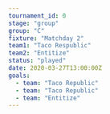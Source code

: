 ```yaml
---
tournament_id: 0
stage: "group"
group: "C"
fixture: "Matchday 2"
team1: "Taco Respublic"
team2: "Entitize"
status: "played"
date: 2020-03-27T13:00:00Z
goals:
  - team: "Taco Republic"
  - team: "Taco Republic"
  - team: "Entitize"
---
```

